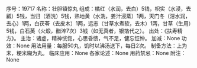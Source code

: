 序号：19717
名称：壮胆镇惊丸
组成：橘红（水润，去白）5钱，枳实（水浸，去瓤）5钱，当归（酒洗）5钱，熟地黄（水洗，姜汁浸蒸）1两，天门冬（泔水润，去心）1两，白茯苓（去皮木）1两，远志（甘草水煮软，去木）1两，甘草（生用）5钱，白石英（火煅，醋淬7次）3钱（如无真者，银箔代之）。
出处：《扶寿精方》。
主治：诸虚，精神恍惚，心思昏愦，气不足，健忘怔忡。
加减：None
功效：None
用法用量：每服50丸，饥时以沸汤送下，每日2次。
制备方法：上为末，粳米糊为丸。
临床应用：None
各家论述：None
用药禁忌：None
附注：None
